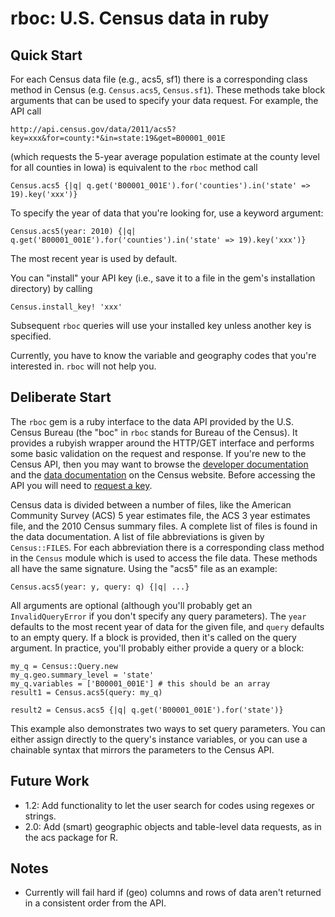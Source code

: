 # rboc: U.S. Census data in ruby

## Quick Start

For each Census data file (e.g., acs5, sf1) there is a corresponding class method in Census (e.g. `Census.acs5`, `Census.sf1`). These methods take block arguments that can be used to specify your data request. For example, the API call

    http://api.census.gov/data/2011/acs5?key=xxx&for=county:*&in=state:19&get=B00001_001E

(which requests the 5-year average population estimate at the county level for all counties in Iowa) is equivalent to the `rboc` method call

    Census.acs5 {|q| q.get('B00001_001E').for('counties').in('state' => 19).key('xxx')}

To specify the year of data that you're looking for, use a keyword argument:

    Census.acs5(year: 2010) {|q| q.get('B00001_001E').for('counties').in('state' => 19).key('xxx')}

The most recent year is used by default.

You can "install" your API key (i.e., save it to a file in the gem's installation directory) by calling

    Census.install_key! 'xxx'

Subsequent `rboc` queries will use your installed key unless another key is specified.

Currently, you have to know the variable and geography codes that you're interested in. `rboc` will not help you.

## Deliberate Start

The `rboc` gem is a ruby interface to the data API provided by the U.S. Census Bureau (the "boc" in `rboc` stands for Bureau of the Census). It provides a rubyish wrapper around the HTTP/GET interface and performs some basic validation on the request and response. If you're new to the Census API, then you may want to browse the [developer documentation](http://www.census.gov/developers/) and the [data documentation](http://www.census.gov/developers/data/) on the Census website. Before accessing the API you will need to [request a key](http://www.census.gov/developers/tos/key_request.html).

Census data is divided between a number of files, like the American Community Survey (ACS) 5 year estimates file, the ACS 3 year estimates file, and the 2010 Census summary files. A complete list of files is found in the data documentation. A list of file abbreviations is given by `Census::FILES`. For each abbreviation there is a corresponding class method in the `Census` module which is used to access the file data. These methods all have the same signature. Using the "acs5" file as an example:

    Census.acs5(year: y, query: q) {|q| ...}

All arguments are optional (although you'll probably get an `InvalidQueryError` if you don't specify any query parameters). The `year` defaults to the most recent year of data for the given file, and `query` defaults to an empty query. If a block is provided, then it's called on the query argument. In practice, you'll probably either provide a query or a block:

    my_q = Census::Query.new
    my_q.geo.summary_level = 'state'
    my_q.variables = ['B00001_001E'] # this should be an array
    result1 = Census.acs5(query: my_q)

    result2 = Census.acs5 {|q| q.get('B00001_001E').for('state')}

This example also demonstrates two ways to set query parameters. You can either assign directly to the query's instance variables, or you can use a chainable syntax that mirrors the parameters to the Census API.

## Future Work

* 1.2: Add functionality to let the user search for codes using regexes or strings.
* 2.0: Add (smart) geographic objects and table-level data requests, as in the acs package for R.

## Notes

* Currently will fail hard if (geo) columns and rows of data aren't returned in a consistent order from the API.
